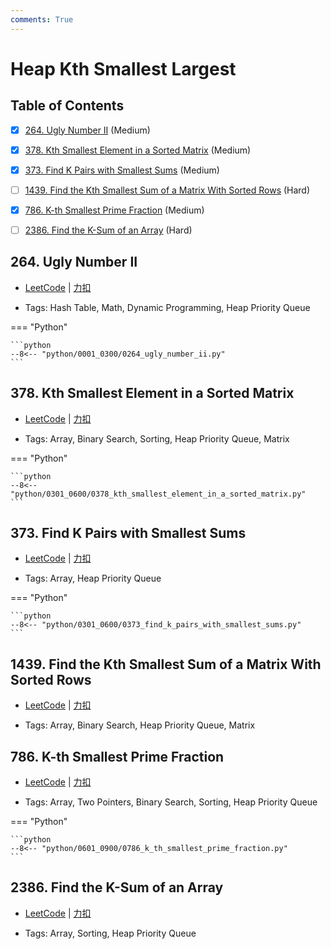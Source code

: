 ```yaml
---
comments: True
---
```


# Heap Kth Smallest Largest

## Table of Contents

- [x] [264. Ugly Number II](#264-ugly-number-ii) (Medium)
- [x] [378. Kth Smallest Element in a Sorted Matrix](#378-kth-smallest-element-in-a-sorted-matrix) (Medium)
- [x] [373. Find K Pairs with Smallest Sums](#373-find-k-pairs-with-smallest-sums) (Medium)
- [ ] [1439. Find the Kth Smallest Sum of a Matrix With Sorted Rows](#1439-find-the-kth-smallest-sum-of-a-matrix-with-sorted-rows) (Hard)
- [x] [786. K-th Smallest Prime Fraction](#786-k-th-smallest-prime-fraction) (Medium)
- [ ] [2386. Find the K-Sum of an Array](#2386-find-the-k-sum-of-an-array) (Hard)


## 264. Ugly Number II

-    [LeetCode](https://leetcode.com/problems/ugly-number-ii/) | [力扣](https://leetcode.cn/problems/ugly-number-ii/)

-   Tags: Hash Table, Math, Dynamic Programming, Heap Priority Queue

=== "Python"

    ```python
    --8<-- "python/0001_0300/0264_ugly_number_ii.py"
    ```



## 378. Kth Smallest Element in a Sorted Matrix

-    [LeetCode](https://leetcode.com/problems/kth-smallest-element-in-a-sorted-matrix/) | [力扣](https://leetcode.cn/problems/kth-smallest-element-in-a-sorted-matrix/)

-   Tags: Array, Binary Search, Sorting, Heap Priority Queue, Matrix

=== "Python"

    ```python
    --8<-- "python/0301_0600/0378_kth_smallest_element_in_a_sorted_matrix.py"
    ```



## 373. Find K Pairs with Smallest Sums

-    [LeetCode](https://leetcode.com/problems/find-k-pairs-with-smallest-sums/) | [力扣](https://leetcode.cn/problems/find-k-pairs-with-smallest-sums/)

-   Tags: Array, Heap Priority Queue

=== "Python"

    ```python
    --8<-- "python/0301_0600/0373_find_k_pairs_with_smallest_sums.py"
    ```



## 1439. Find the Kth Smallest Sum of a Matrix With Sorted Rows

-    [LeetCode](https://leetcode.com/problems/find-the-kth-smallest-sum-of-a-matrix-with-sorted-rows/) | [力扣](https://leetcode.cn/problems/find-the-kth-smallest-sum-of-a-matrix-with-sorted-rows/)

-   Tags: Array, Binary Search, Heap Priority Queue, Matrix



## 786. K-th Smallest Prime Fraction

-    [LeetCode](https://leetcode.com/problems/k-th-smallest-prime-fraction/) | [力扣](https://leetcode.cn/problems/k-th-smallest-prime-fraction/)

-   Tags: Array, Two Pointers, Binary Search, Sorting, Heap Priority Queue

=== "Python"

    ```python
    --8<-- "python/0601_0900/0786_k_th_smallest_prime_fraction.py"
    ```



## 2386. Find the K-Sum of an Array

-    [LeetCode](https://leetcode.com/problems/find-the-k-sum-of-an-array/) | [力扣](https://leetcode.cn/problems/find-the-k-sum-of-an-array/)

-   Tags: Array, Sorting, Heap Priority Queue
